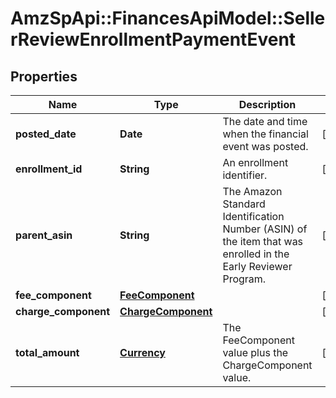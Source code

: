 # AmzSpApi::FinancesApiModel::SellerReviewEnrollmentPaymentEvent

## Properties
Name | Type | Description | Notes
------------ | ------------- | ------------- | -------------
**posted_date** | **Date** | The date and time when the financial event was posted. | [optional] 
**enrollment_id** | **String** | An enrollment identifier. | [optional] 
**parent_asin** | **String** | The Amazon Standard Identification Number (ASIN) of the item that was enrolled in the Early Reviewer Program. | [optional] 
**fee_component** | [**FeeComponent**](FeeComponent.md) |  | [optional] 
**charge_component** | [**ChargeComponent**](ChargeComponent.md) |  | [optional] 
**total_amount** | [**Currency**](Currency.md) | The FeeComponent value plus the ChargeComponent value. | [optional] 


